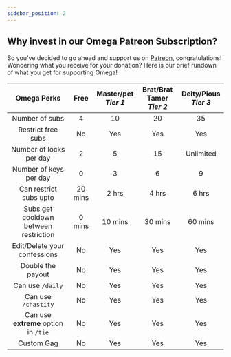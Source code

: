 ```yaml
---
sidebar_position: 2
---
```


## Why invest in our Omega Patreon Subscription? 
So you've decided to go ahead and support us on [Patreon](https://www.patreon.com/OmegaDiscordBot), congratulations! Wondering what you receive for your donation? Here is our brief rundown of what you get for supporting Omega! 

|                Omega Perks                 |  Free   | Master/pet<br/> *Tier 1*  | Brat/Brat Tamer<br/> *Tier 2*  |   Deity/Pious<br/> *Tier 3*   |
|:-------------------------------------:|:-------:|:-------:|:-------:|:---------:|
|            Number of subs             |    4    |   10    |   20    |    35     |
|          Restrict free subs           |   No    |   Yes   |   Yes   |    Yes    |
|        Number of locks per day        |    2    |    5    |   15    | Unlimited |
|        Number of keys per day         |    0    |    3    |    6    |     9     |
|        Can restrict subs upto         | 20 mins |  2 hrs  |  4 hrs  |   6 hrs   |
| Subs get cooldown between restriction | 0 mins  | 10 mins | 30 mins |  60 mins  |
|     Edit/Delete your confessions      |   No    |   Yes   |   Yes   |    Yes    |
|           Double the payout           |   No    |   Yes   |   Yes   |    Yes    |
|           Can use `/daily`              |   No    |   Yes   |   Yes   |    Yes    |
|           Can use `/chastity`        |   No    |   Yes   |   Yes   |    Yes    |
|           Can use **extreme** option in `/tie`        |   No    |   Yes   |   Yes   |    Yes    |
|           Custom Gag           |   No    |   Yes   |   Yes   |    Yes    |
